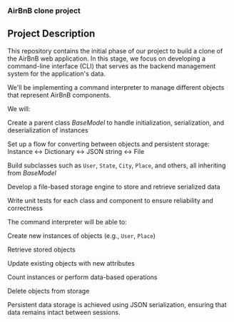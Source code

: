 ### AirBnB clone project

## Project Description

This repository contains the initial phase of our project to build a clone of the AirBnB web application. In this stage, we focus on developing a command-line interface (CLI) that serves as the backend management system for the application's data.

We'll be implementing a command interpreter to manage different objects that represent AirBnB components.

We will:

Create a parent class *BaseModel* to handle initialization, serialization, and deserialization of instances

Set up a flow for converting between objects and persistent storage:
Instance ↔ Dictionary ↔ JSON string ↔ File

Build subclasses such as `User`, `State`, `City`, `Place`, and others, all inheriting from *BaseModel*

Develop a file-based storage engine to store and retrieve serialized data

Write unit tests for each class and component to ensure reliability and correctness

The command interpreter will be able to:

Create new instances of objects (e.g., `User`, `Place`)

Retrieve stored objects

Update existing objects with new attributes

Count instances or perform data-based operations

Delete objects from storage

Persistent data storage is achieved using JSON serialization, ensuring that data remains intact between sessions.